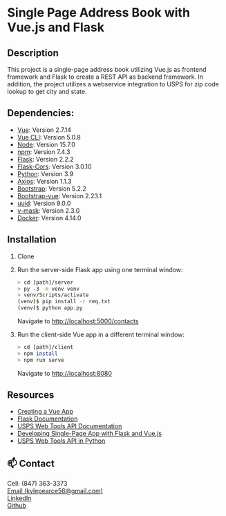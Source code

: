 # Single Page Address Book with Vue.js and Flask

## Description

This project is a single-page address book utilizing Vue.js as frontend framework and Flask to create a REST API as backend framework. 
In addition, the project utilizes a webservice integration to USPS for zip code lookup to get city and state.

## Dependencies:
* [Vue](https://vuejs.org/guide/quick-start.html): Version 2.7.14
* [Vue CLI](https://cli.vuejs.org/): Version 5.0.8
* [Node](https://nodejs.org/en/): Version 15.7.0
* [npm](https://docs.npmjs.com/getting-started): Version 7.4.3
* [Flask](https://flask.palletsprojects.com/en/2.2.x/): Version 2.2.2
* [Flask-Cors](https://flask-cors.readthedocs.io/en/latest/): Version 3.0.10
* [Python](https://www.python.org/downloads/): Version 3.9
* [Axios](https://axios-http.com/docs/intro): Version 1.1.3
* [Bootstrap](https://getbootstrap.com/): Version 5.2.2
* [Bootstrap-vue](https://bootstrap-vue.org/docs): Version 2.23.1
* [uuid](https://www.npmjs.com/package/uuid): Version 9.0.0
* [v-mask](https://www.npmjs.com/package/v-mask): Version 2.3.0
* [Docker](https://docs.docker.com/): Version 4.14.0

## Installation

1. Clone

1. Run the server-side Flask app using one terminal window:

    ```sh
    > cd [path]/server
    > py -3 -m venv venv
    > venv/Scripts/activate
    (venv)$ pip install -r req.txt
    (venv)$ python app.py
    ```

    Navigate to [http://localhost:5000/contacts](http://localhost:5000/contacts)

1. Run the client-side Vue app in a different terminal window:

    ```sh
    > cd [path]/client
    > npm install
    > npm run serve
    ```

    Navigate to [http://localhost:8080](http://localhost:8080)

## Resources
* [Creating a Vue App](https://vuejs.org/guide/essentials/application.html)
* [Flask Documentation](https://flask.palletsprojects.com/en/2.2.x/quickstart/)
* [USPS Web Tools API Documentation](https://www.usps.com/business/web-tools-apis/address-information-api.pdf)
* [Developing Single-Page App with Flask and Vue.js](https://testdriven.io/blog/developing-a-single-page-app-with-flask-and-vuejs/)
* [USPS Web Tools API in Python](https://www.youtube.com/watch?v=QYhQcsrOFXY)

## 📫 Contact
Cell: (847) 363-3373  
[Email (kylepearce56@gmail.com)](mailto:kylepearce56@gmail.com)  
[LinkedIn](https://www.linkedin.com/in/kyle-a-pearce/)  
[Github](https://github.com/kyleapearce/Portfolio)  